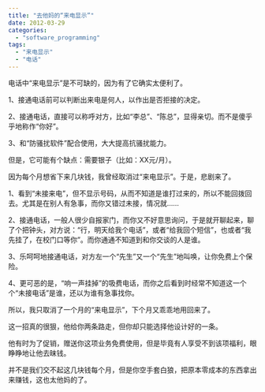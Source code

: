 ```yaml
---
title: "去他妈的“来电显示”"
date: 2012-03-29
categories: 
  - "software_programming"
tags: 
  - "来电显示"
  - "电话"
---
```


电话中“来电显示”是不可缺的，因为有了它确实太便利了。

1、接通电话前可以判断出来电是何人，以作出是否拒接的决定。

2、接通电话，直接可以称呼对方，比如“李总”、“陈总”，显得亲切。而不是傻乎乎地称作“你好”。

3、和“防骚扰软件”配合使用，大大提高抗骚扰能力。

但是，它可能有个缺点：需要银子（比如：XX元/月）。

因为每个月想省下来几块钱，我曾经取消过“来电显示”。于是，悲剧来了。

1、看到“未接来电”，但不显示号码，从而不知道是谁打过来的，所以不能回拨回去。尤其是在别人有急事，而你又错过未接，情况就……

2、接通电话，一般人很少自报家门，而你又不好意思询问，于是就开聊起来，聊了个把钟头，对方说：“行，明天给我个电话”，或者“给我回个短信”，也或者“我先挂了，在校门口等你”。而你通通不知道到和你交谈的人是谁。

3、乐呵呵地接通电话，对方左一个“先生”又一个“先生”地叫唤，让你免费上个保险。

4、更可恶的是，“响一声挂掉”的吸费电话，而你之后看到时经常不知道这一个个“未接电话”是谁，还以为谁有急事找你。

所以，我只取消了一个月的“来电显示”，下个月又乖乖地用回来了。

这一招真的很狠，他给你两条路走，但你却只能选择他设计好的一条。

他有时为了促销，赠送你这项业务免费使用，但是毕竟有人享受不到该项福利，眼睁睁地让他去昧钱。

并不是我们交不起这几块钱每个月，但是你空手套白狼，把原本零成本的东西拿出来赚钱，这也太他妈的了。
